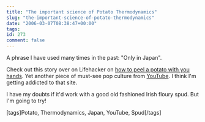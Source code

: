 ```yaml
---
title: "The important science of Potato Thermodynamics"
slug: "the-important-science-of-potato-thermodynamics"
date: "2006-03-07T08:38:47+00:00"
tags:
id: 273
comment: false
---
```


A phrase I have used many times in the past: "Only in Japan".

Check out this story over on Lifehacker on [how to peel a potato with you hands](http://www.lifehacker.com/software/cooking/video-demonstration-peel-a-potato-in-one-step-158620.php). Yet another piece of must-see pop culture from [YouTube](http://www.youtube.com/). I think I'm getting addicted to that site.

I have my doubts if it'd work with a good old fashioned Irish floury spud. But I'm going to try!

[tags]Potato, Thermodynamics, Japan, YouTube, Spud[/tags]
